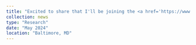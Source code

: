```yaml
---
title: "Excited to share that I'll be joining the <a href='https://www.calicolabs.com/people/david-kelley-ph-d/' target='_blank'>Kelley Lab</a> at <a href='https://www.calicolabs.com/' target='_blank'>Calico</a> for the 2024 summer internship! Connect with me in South San Francisco, CA!"
collection: news
type: "Research"
date: "May 2024"
location: "Baltimore, MD"
---
```

